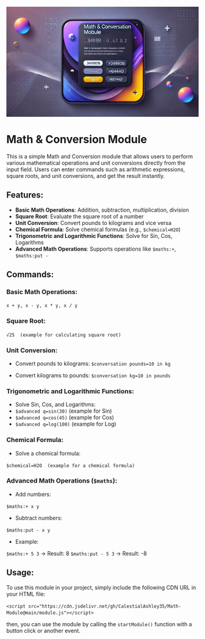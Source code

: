 ![Math & Conversation Module](https://github.com/CalestialAshley35/Math-Module/raw/a6fa469a7aa1f4f7356da953564e8c6e63551356/file-Kgvvzu3IapvZpJ1QNV8s2LXq.jpg)
# Math & Conversion Module

This is a simple Math and Conversion module that allows users to perform various mathematical operations and unit conversions directly from the input field. Users can enter commands such as arithmetic expressions, square roots, and unit conversions, and get the result instantly.

## Features:
- **Basic Math Operations**: Addition, subtraction, multiplication, division
- **Square Root**: Evaluate the square root of a number
- **Unit Conversion**: Convert pounds to kilograms and vice versa
- **Chemical Formula**: Solve chemical formulas (e.g., `$chemical=H2O`)
- **Trigonometric and Logarithmic Functions**: Solve for Sin, Cos, Logarithms
- **Advanced Math Operations**: Supports operations like `$maths:+`, `$maths:put -`

## Commands:

### Basic Math Operations:
`x + y, x - y, x * y, x / y`

### Square Root:

`√25  (example for calculating square root)`

### Unit Conversion:
- Convert pounds to kilograms:
`$conversation pounds=10 in kg`

- Convert kilograms to pounds:
`$conversation kg=10 in pounds`

### Trigonometric and Logarithmic Functions:
- Solve Sin, Cos, and Logarithms:
- `$advanced q=sin(30)`  (example for Sin)
- `$advanced q=cos(45)`  (example for Cos)
- `$advanced q=log(100)` (example for Log)

### Chemical Formula:
- Solve a chemical formula:

`$chemical=H2O  (example for a chemical formula)`

### Advanced Math Operations (`$maths`):
- Add numbers:

`$maths:+ x y`

- Subtract numbers:

`$maths:put - x y`

- Example:

`$maths:+ 5 3` → Result: 8 `$maths:put - 5 3` → Result: -8

## Usage:

To use this module in your project, simply include the following CDN URL in your HTML file:

```<script src="https://cdn.jsdelivr.net/gh/CalestialAshley35/Math-Module@main/module.js"></script>```

then, you can use the module by calling the `startModule()` function with a button click or another event. 

